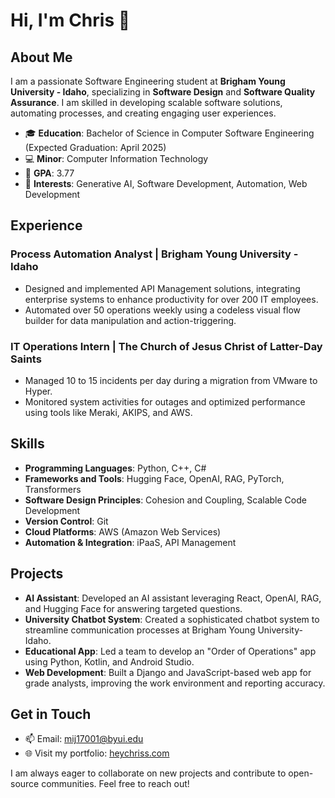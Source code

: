 # Hi, I'm Chris 👋
## About Me

I am a passionate Software Engineering student at **Brigham Young University - Idaho**, specializing in **Software Design** and **Software Quality Assurance**. I am skilled in developing scalable software solutions, automating processes, and creating engaging user experiences.

- 🎓 **Education**: Bachelor of Science in Computer Software Engineering (Expected Graduation: April 2025)
- 💻 **Minor**: Computer Information Technology
- 🎯 **GPA**: 3.77
- 🚀 **Interests**: Generative AI, Software Development, Automation, Web Development

## Experience

### Process Automation Analyst | Brigham Young University - Idaho
- Designed and implemented API Management solutions, integrating enterprise systems to enhance productivity for over 200 IT employees.
- Automated over 50 operations weekly using a codeless visual flow builder for data manipulation and action-triggering.

### IT Operations Intern | The Church of Jesus Christ of Latter-Day Saints
- Managed 10 to 15 incidents per day during a migration from VMware to Hyper.
- Monitored system activities for outages and optimized performance using tools like Meraki, AKIPS, and AWS.

## Skills

- **Programming Languages**: Python, C++, C#
- **Frameworks and Tools**: Hugging Face, OpenAI, RAG, PyTorch, Transformers
- **Software Design Principles**: Cohesion and Coupling, Scalable Code Development
- **Version Control**: Git
- **Cloud Platforms**: AWS (Amazon Web Services)
- **Automation & Integration**: iPaaS, API Management

## Projects

- **AI Assistant**: Developed an AI assistant leveraging React, OpenAI, RAG, and Hugging Face for answering targeted questions.
- **University Chatbot System**: Created a sophisticated chatbot system to streamline communication processes at Brigham Young University-Idaho.
- **Educational App**: Led a team to develop an "Order of Operations" app using Python, Kotlin, and Android Studio.
- **Web Development**: Built a Django and JavaScript-based web app for grade analysts, improving the work environment and reporting accuracy.

## Get in Touch

- 📫 Email: [mij17001@byui.edu](mailto:mij17001@byui.edu)
- 🌐 Visit my portfolio: [heychriss.com](https://heychriss.com)

I am always eager to collaborate on new projects and contribute to open-source communities. Feel free to reach out!

